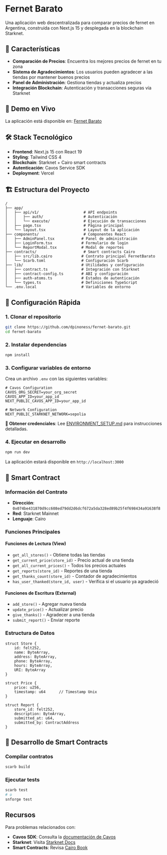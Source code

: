 # Fernet Barato

Una aplicación web descentralizada para comparar precios de fernet en Argentina, construida con Next.js 15 y desplegada en la blockchain Starknet.

## 📱 Características

- **Comparación de Precios**: Encuentra los mejores precios de fernet en tu zona
- **Sistema de Agradecimientos**: Los usuarios pueden agradecer a las tiendas por mantener buenos precios
- **Panel de Administración**: Gestiona tiendas y actualiza precios
- **Integración Blockchain**: Autenticación y transacciones seguras vía Starknet

## 🚀 Demo en Vivo

La aplicación está disponible en: [Fernet Barato](https://fernet-barato.vercel.app)

## 🛠️ Stack Tecnológico

- **Frontend**: Next.js 15 con React 19
- **Styling**: Tailwind CSS 4
- **Blockchain**: Starknet + Cairo smart contracts
- **Autenticación**: Cavos Service SDK
- **Deployment**: Vercel

## 🏗️ Estructura del Proyecto

```
/
├── app/
│   ├── api/v1/                    # API endpoints
│   │   ├── auth/                  # Autenticación
│   │   └── execute/               # Ejecución de transacciones
│   ├── page.tsx                   # Página principal
│   └── layout.tsx                 # Layout de la aplicación
├── components/                    # Componentes React
│   ├── AdminPanel.tsx            # Panel de administración
│   ├── LoginForm.tsx             # Formulario de login
│   └── ReportModal.tsx           # Modal de reportes
├── contracts/                     # Smart contracts Cairo
│   ├── src/lib.cairo             # Contrato principal FernetBarato
│   └── Scarb.toml                # Configuración Scarb
├── lib/                          # Utilidades y configuración
│   ├── contract.ts               # Integración con Starknet
│   ├── contract-config.ts        # ABI y configuración
│   ├── auth-atoms.ts             # Estados de autenticación
│   └── types.ts                  # Definiciones TypeScript
└── .env.local                    # Variables de entorno
```

## 🚀 Configuración Rápida

### 1. Clonar el repositorio

```bash
git clone https://github.com/dpinoness/fernet-barato.git
cd fernet-barato
```

### 2. Instalar dependencias

```bash
npm install
```

### 3. Configurar variables de entorno

Crea un archivo `.env` con las siguientes variables:

```env
# Cavos Configuration
CAVOS_ORG_SECRET=your_org_secret
CAVOS_APP_ID=your_app_id
NEXT_PUBLIC_CAVOS_APP_ID=your_app_id

# Network Configuration
NEXT_PUBLIC_STARKNET_NETWORK=sepolia
```

**📖 Obtener credenciales**: Lee [ENVIRONMENT_SETUP.md](./ENVIRONMENT_SETUP.md) para instrucciones detalladas.

### 4. Ejecutar en desarrollo

```bash
npm run dev
```

La aplicación estará disponible en `http://localhost:3000`

## 🔗 Smart Contract

### Información del Contrato

- **Dirección**: `0x074be431870d9cc608ed79dd2d6dcf672a5da328ed89b25f4f698434a91638f8`
- **Red**: Starknet Mainnet
- **Lenguaje**: Cairo

### Funciones Principales

#### Funciones de Lectura (View)
- `get_all_stores()` - Obtiene todas las tiendas
- `get_current_price(store_id)` - Precio actual de una tienda
- `get_all_current_prices()` - Todos los precios actuales
- `get_reports(store_id)` - Reportes de una tienda
- `get_thanks_count(store_id)` - Contador de agradecimientos
- `has_user_thanked(store_id, user)` - Verifica si el usuario ya agradeció

#### Funciones de Escritura (External)
- `add_store()` - Agregar nueva tienda
- `update_price()` - Actualizar precio
- `give_thanks()` - Agradecer a una tienda
- `submit_report()` - Enviar reporte

### Estructura de Datos

```cairo
struct Store {
    id: felt252,
    name: ByteArray,
    address: ByteArray,
    phone: ByteArray,
    hours: ByteArray,
    URI: ByteArray
}

struct Price {
    price: u256,
    timestamp: u64      // Timestamp Unix
}

struct Report {
    store_id: felt252,
    description: ByteArray,
    submitted_at: u64,
    submitted_by: ContractAddress
}
```

## 🧪 Desarrollo de Smart Contracts

### Compilar contratos

```bash
scarb build
```

### Ejecutar tests

```bash
scarb test
# o
snforge test
```

## Recursos

Para problemas relacionados con:

- **Cavos SDK**: Consulta la [documentación de Cavos](https://docs.cavos.com)
- **Starknet**: Visita [Starknet Docs](https://docs.starknet.io)
- **Smart Contracts**: Revisa [Cairo Book](https://book.cairo-lang.org)
